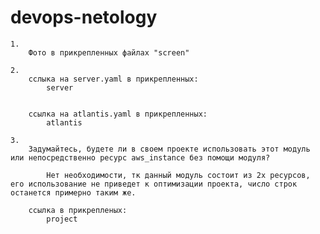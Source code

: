 # devops-netology


    1. 
    	Фото в прикрепленных файлах "screen"

	2.
		сслыка на server.yaml в прикрепленных:
			server

		
		ссылка на atlantis.yaml в прикрепленных:
			atlantis

	3.
		Задумайтесь, будете ли в своем проекте использовать этот модуль или непосредственно ресурс aws_instance без помощи модуля?
			
			Нет необходимости, тк данный модуль состоит из 2х ресурсов, его использование не приведет к оптимизации проекта, число строк останется примерно таким же.

		ссылка в прикрепленых:
			project






